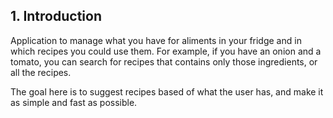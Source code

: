 
## 1. Introduction

Application to manage what you have for aliments in your fridge and in which recipes you could use them. For example, if you have an onion and a tomato, you can search for recipes that contains only those ingredients, or all the recipes.

The goal here is to suggest recipes based of what the user has, and make it as simple and fast as possible.
